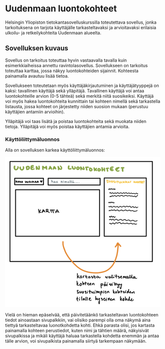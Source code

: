 # Uudenmaan luontokohteet

Helsingin Yliopiston tietokantasovelluskurssilla toteutettava sovellus, jonka tarkoituksena on tarjota käyttäjälle tarkasteltavaksi ja arvioitavaksi erilaisia ulkoilu- ja retkeilykohteita Uudenmaan alueelta.

## Sovelluksen kuvaus

Sovellus on tarkoitus toteuttaa hyvin vastaavalla tavalla kuin esimerkkiaiheissa annettu ravintolasovellus. Sovellukseen on tarkoitus toteuttaa karttaa, jossa näkyy luontokohteiden sijainnit. Kohteesta painamalla avautuu lisää tietoa.

Sovellukseen toteutetaan myös käyttäjäkirjautuminen ja käyttäjätyyppejä on kaksi: tavallinen käyttäjä sekä ylläpitäjä. Tavallinen käyttäjä voi antaa luontokohteille arvion (0-5 tähteä) sekä merkitä niitä suosikeiksi. Käyttäjä voi myös hakea luontokohteita kunnittain tai kohteen nimellä sekä tarkastella listausta, jossa kohteet on järjestetty niiden suosion mukaan (perustuu käyttäjien antamiin arvioihin).

Ylläpitäjä voi taas lisätä ja poistaa luontokohteita sekä muokata niiden tietoja. Ylläpitäjä voi myös poistaa käyttäjien antamia arvioita.

### Käyttöliittymäluonnos

Alla on sovelluksen karkea käyttöliittymäluonnos: 

<img src="https://github.com/hackinen/uudenmaan-luontokohteet/blob/main/dokumentaatio/misc/kayttoliittymaluonnos.jpg" width="600">

Vielä on hieman epäselvää, että päivitetäänkö tarkasteltavan luontokohteen tiedot ainoastaan sivupalkkiin, vai olisiko parempi olla oma näkymä aina tiettyä tarkasteltavaa luonotkohdetta kohti. Ehkä parasta olisi, jos kartasta painamalla kohteen perustiedot, kuten nimi ja tähtien määrä, näkyisivät sivupalkissa ja mikäli käyttäjä haluaa tarkastella kohdetta enemmän ja antaa tälle arvion, voi sivupalkista painamalla siirtyä tarkempaan näkymään.